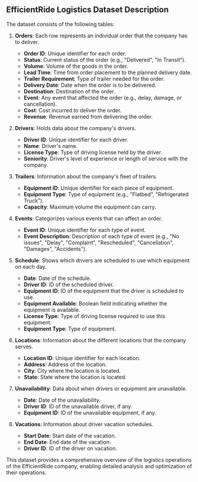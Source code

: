 ## EfficientRide Logistics Dataset Description

The dataset consists of the following tables:

1. **Orders**: Each row represents an individual order that the company has to deliver.
    - **Order ID**: Unique identifier for each order.
    - **Status**: Current status of the order (e.g., "Delivered", "In Transit").
    - **Volume**: Volume of the goods in the order.
    - **Lead Time**: Time from order placement to the planned delivery date.
    - **Trailer Requirement**: Type of trailer needed for the order.
    - **Delivery Date**: Date when the order is to be delivered.
    - **Destination**: Destination of the order.
    - **Event**: Any event that affected the order (e.g., delay, damage, or cancellation).
    - **Cost**: Cost incurred to deliver the order.
    - **Revenue**: Revenue earned from delivering the order.

2. **Drivers**: Holds data about the company's drivers.
    - **Driver ID**: Unique identifier for each driver.
    - **Name**: Driver's name.
    - **License Type**: Type of driving license held by the driver.
    - **Seniority**: Driver's level of experience or length of service with the company.

3. **Trailers**: Information about the company's fleet of trailers.
    - **Equipment ID**: Unique identifier for each piece of equipment.
    - **Equipment Type**: Type of equipment (e.g., "Flatbed", "Refrigerated Truck").
    - **Capacity**: Maximum volume the equipment can carry.

4. **Events**: Categorizes various events that can affect an order.
    - **Event ID**: Unique identifier for each type of event.
    - **Event Description**: Description of each type of event (e.g., "No issues", "Delay", "Complaint", "Rescheduled", "Cancellation", "Damages", "Accidents").

5. **Schedule**: Shows which drivers are scheduled to use which equipment on each day.
    - **Date**: Date of the schedule.
    - **Driver ID**: ID of the scheduled driver.
    - **Equipment ID**: ID of the equipment that the driver is scheduled to use.
    - **Equipment Available**: Boolean field indicating whether the equipment is available.
    - **License Type**: Type of driving license required to use this equipment.
    - **Equipment Type**: Type of equipment.

6. **Locations**: Information about the different locations that the company serves.
    - **Location ID**: Unique identifier for each location.
    - **Address**: Address of the location.
    - **City**: City where the location is located.
    - **State**: State where the location is located.

7. **Unavailability**: Data about when drivers or equipment are unavailable.
    - **Date**: Date of the unavailability.
    - **Driver ID**: ID of the unavailable driver, if any.
    - **Equipment ID**: ID of the unavailable equipment, if any.

8. **Vacations**: Information about driver vacation schedules.
    - **Start Date**: Start date of the vacation.
    - **End Date**: End date of the vacation.
    - **Driver ID**: ID of the driver on vacation.

This dataset provides a comprehensive overview of the logistics operations of the EfficientRide company, enabling detailed analysis and optimization of their operations.
